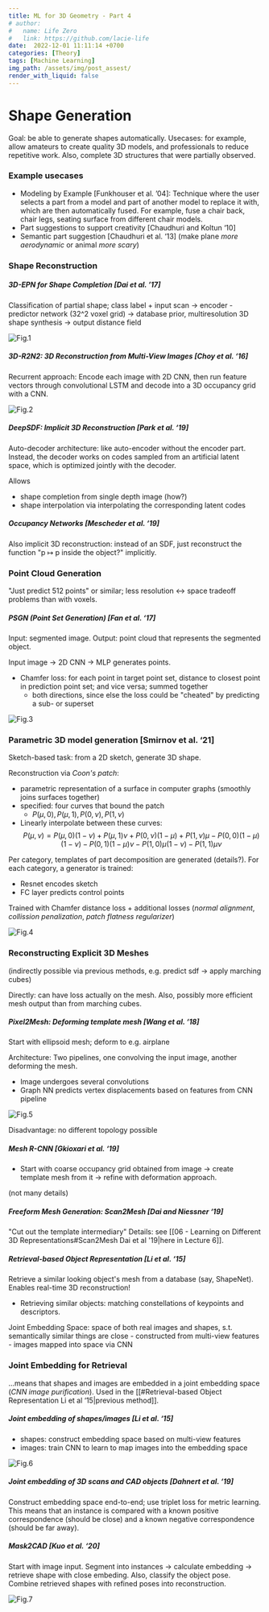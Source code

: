 ```yaml
---
title: ML for 3D Geometry - Part 4
# author:
#   name: Life Zero
#   link: https://github.com/lacie-life
date:  2022-12-01 11:11:14 +0700
categories: [Theory]
tags: [Machine Learning]
img_path: /assets/img/post_assest/
render_with_liquid: false
---
```


# Shape Generation

Goal: be able to generate shapes automatically. Usecases: for example, allow amateurs to create quality 3D models, and professionals to reduce repetitive work. Also, complete 3D structures that were partially observed.

### Example usecases
- Modeling by Example [Funkhouser et al. ’04]: Technique where the user selects a part from a model and part of another model to replace it with, which are then automatically fused. For example, fuse a chair back, chair legs, seating surface from different chair models.
- Part suggestions to support creativity [Chaudhuri and Koltun ‘10]
- Semantic part suggestion [Chaudhuri et al. ‘13] (make plane *more aerodynamic* or animal *more scary*)


### Shape Reconstruction

##### 3D-EPN for Shape Completion [Dai et al. ’17]
Classification of partial shape; class label + input scan -> encoder - predictor network (32^2 voxel grid) -> database prior, multiresolution 3D shape synthesis -> output distance field

![Fig.1](https://github.com/lacie-life/lacie-life.github.io/blob/main/assets/img/post_assest/3d-epn.png?raw=true)


##### 3D-R2N2: 3D Reconstruction from Multi-View Images [Choy et al. ‘16]
Recurrent approach: Encode each image with 2D CNN, then run feature vectors through convolutional LSTM and decode into a 3D occupancy grid with a CNN.

![Fig.2](https://github.com/lacie-life/lacie-life.github.io/blob/main/assets/img/post_assest/3d-R2N2.png?raw=true)


##### DeepSDF: Implicit 3D Reconstruction [Park et al. ‘19]
Auto-decoder architecture: like auto-encoder without the encoder part. Instead, the decoder works on codes sampled from an artificial latent space, which is optimized jointly with the decoder.

Allows
- shape completion from single depth image (how?)
- shape interpolation via interpolating the corresponding latent codes


##### Occupancy Networks [Mescheder et al. ‘19]
Also implicit 3D reconstruction: instead of an SDF, just reconstruct the function "p $\mapsto$ p inside the object?" implicitly.

### Point Cloud Generation
"Just predict 512 points" or similar; less resolution <-> space tradeoff problems than with voxels.

##### PSGN (Point Set Generation) [Fan et al. ‘17]
Input: segmented image. Output: point cloud that represents the segmented object.

Input image -> 2D CNN -> MLP generates points.
- Chamfer loss: for each point in target point set, distance to closest point in prediction point set; and vice versa; summed together
	- both directions, since else the loss could be "cheated" by predicting a sub- or superset

![Fig.3](https://github.com/lacie-life/lacie-life.github.io/blob/main/assets/img/post_assest/psgn.png?raw=true)


### Parametric  3D model generation [Smirnov et al. ‘21]
Sketch-based task: from a 2D sketch, generate 3D shape. 

Reconstruction via *Coon's patch*:
- parametric representation of a surface in computer graphs (smoothly joins surfaces together)
- specified: four curves that bound the patch
	- $P(\mu, 0), P(\mu, 1), P(0, \nu), P(1, \nu)$
- Linearly interpolate between these curves: 
$$P(\mu, \nu) = P(\mu, 0)(1 - \nu) + P(\mu, 1)\nu + P(0, \nu)(1-\mu) + P(1, \nu)\mu - P(0, 0)(1 - \mu)(1-\nu) - P(0, 1)(1-\mu)\nu - P(1,0)\mu(1-\nu) - P(1,1)\mu\nu$$

Per category, templates of part decomposition are generated (details?). For each category, a generator is trained:
- Resnet encodes sketch
- FC layer predicts control points

Trained with Chamfer distance loss + additional losses (*normal alignment*, *collission penalization*, *patch flatness regularizer*)

![Fig.4](https://github.com/lacie-life/lacie-life.github.io/blob/main/assets/img/post_assest/parametric-3d-models.png?raw=true)

### Reconstructing Explicit 3D Meshes
(indirectly possible via previous methods, e.g. predict sdf -> apply marching cubes)

Directly: can have loss actually on the mesh. Also, possibly more efficient mesh output than from marching cubes.

##### Pixel2Mesh: Deforming template mesh [Wang et al. ‘18]
Start with ellipsoid mesh; deform to e.g. airplane

Architecture: Two pipelines, one convolving the input image, another deforming the mesh.
- Image undergoes several convolutions
- Graph NN predicts vertex displacements based on features from CNN pipeline

![Fig.5](https://github.com/lacie-life/lacie-life.github.io/blob/main/assets/img/post_assest/pixel2mesh.png?raw=true)

Disadvantage: no different topology possible

##### Mesh R-CNN [Gkioxari et al. ‘19]
- Start with coarse occupancy grid obtained from image -> create template mesh from it -> refine with deformation approach.

(not many details)


##### Freeform Mesh Generation: Scan2Mesh [Dai and Niessner ‘19]
"Cut out the template intermediary"
Details: see [[06 - Learning on Different 3D Representations#Scan2Mesh Dai et al '19|here in Lecture 6]].

##### Retrieval-based Object Representation [Li et al. ‘15]
Retrieve a similar looking object's mesh from a database (say, ShapeNet). Enables real-time 3D reconstruction!

- Retrieving similar objects: matching constellations of keypoints and descriptors.

Joint Embedding Space: space of both real images and shapes, s.t. semantically similar things are close
	- constructed from multi-view features
	- images mapped into space via CNN
	
### Joint Embedding for Retrieval
...means that shapes and images are embedded in a joint embedding space (*CNN image purification*). Used in the [[#Retrieval-based Object Representation Li et al ‘15|previous method]].

##### Joint embedding of shapes/images  [Li et al. ‘15]

- shapes: construct embedding space based on multi-view features
- images: train CNN to learn to map images into the embedding space

![Fig.6](https://github.com/lacie-life/lacie-life.github.io/blob/main/assets/img/post_assest/joint-embedding.png?raw=true)

##### Joint embedding of 3D scans and CAD objects [Dahnert et al. ‘19]
Construct embedding space end-to-end; use triplet loss for metric learning. This means that an instance is compared with a known positive correspondence (should be close) and a known negative correspondence (should be far away).
	
	
##### Mask2CAD [Kuo et al. ‘20]
Start with image input. Segment into instances -> calculate embedding -> retrieve shape with close embeding. Also, classify the object pose. Combine retrieved shapes with refined poses into reconstruction.

![Fig.7](https://github.com/lacie-life/lacie-life.github.io/blob/main/assets/img/post_assest/mask2cad.png?raw=true)

